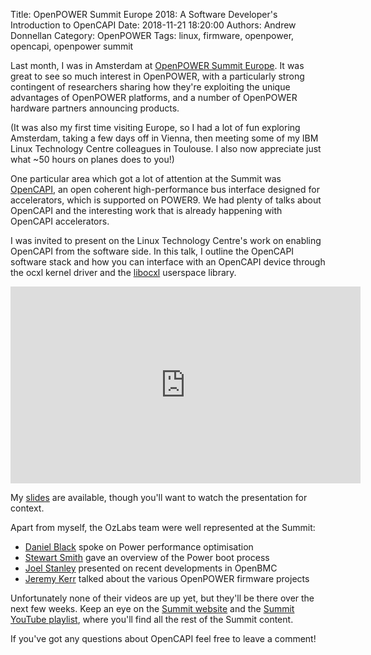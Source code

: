Title: OpenPOWER Summit Europe 2018: A Software Developer's Introduction to OpenCAPI
Date: 2018-11-21 18:20:00
Authors: Andrew Donnellan
Category: OpenPOWER
Tags: linux, firmware, openpower, opencapi, openpower summit

Last month, I was in Amsterdam at [OpenPOWER Summit Europe](https://openpowerfoundation.org/summit-2018-10-eu/). It was great to see so much interest in OpenPOWER, with a particularly strong contingent of researchers sharing how they're exploiting the unique advantages of OpenPOWER platforms, and a number of OpenPOWER hardware partners announcing products.

(It was also my first time visiting Europe, so I had a lot of fun exploring Amsterdam, taking a few days off in Vienna, then meeting some of my IBM Linux Technology Centre colleagues in Toulouse. I also now appreciate just what ~50 hours on planes does to you!)

One particular area which got a lot of attention at the Summit was [OpenCAPI](https://opencapi.org), an open coherent high-performance bus interface designed for accelerators, which is supported on POWER9. We had plenty of talks about OpenCAPI and the interesting work that is already happening with OpenCAPI accelerators.

I was invited to present on the Linux Technology Centre's work on enabling OpenCAPI from the software side. In this talk, I outline the OpenCAPI software stack and how you can interface with an OpenCAPI device through the ocxl kernel driver and the [libocxl](https://github.com/opencapi/libocxl) userspace library.

<iframe width="560" height="315" src="https://www.youtube.com/embed/zCIMHbZDRS0" frameborder="0" allow="accelerometer; autoplay; encrypted-media; gyroscope; picture-in-picture" allowfullscreen></iframe>

My [slides]({filename}/misc/OPFEU2018_OpenCAPI.pdf) are available, though you'll want to watch the presentation for context.

Apart from myself, the OzLabs team were well represented at the Summit:

 * [Daniel Black](https://github.com/grooverdan) spoke on Power performance optimisation
 * [Stewart Smith](https://www.flamingspork.com/) gave an overview of the Power boot process
 * [Joel Stanley](https://shenki.github.io/) presented on recent developments in OpenBMC
 * [Jeremy Kerr](http://jk.ozlabs.org/) talked about the various OpenPOWER firmware projects

Unfortunately none of their videos are up yet, but they'll be there over the next few weeks. Keep an eye on the [Summit website](https://openpowerfoundation.org/summit-2018-10-eu/) and the [Summit YouTube playlist](https://www.youtube.com/playlist?list=PLEqfbaomKgQo5CimgYbVxdtiVtyloWc9e), where you'll find all the rest of the Summit content.

If you've got any questions about OpenCAPI feel free to leave a comment!